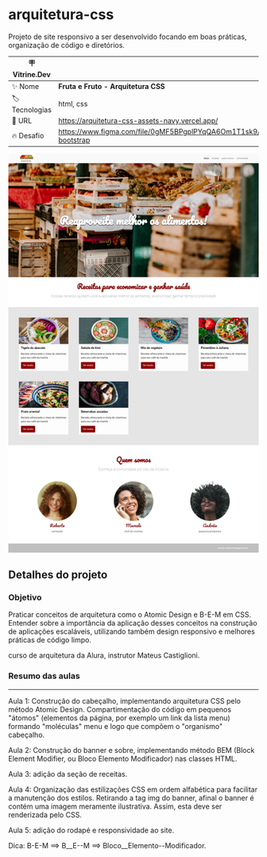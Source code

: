 # arquitetura-css

Projeto de site responsivo a ser desenvolvido focando em boas práticas, organização de código e diretórios.

| :placard: Vitrine.Dev |     |
| -------------  | --- |
| :sparkles: Nome        | **Fruta e Fruto - Arquitetura CSS**
| :label: Tecnologias | html, css
| :rocket: URL         | https://arquitetura-css-assets-navy.vercel.app/
| :fire: Desafio     | https://www.figma.com/file/0gMF5BPgplPYqQA6Om1T1sk9/alura-bootstrap

![](https://github.com/artenlf/arquitetura-css-assets/blob/main/assets/img/screenshots/01.jpeg#vitrinedev)

## Detalhes do projeto

### Objetivo

Praticar conceitos de arquitetura como o Atomic Design e B-E-M em CSS. Entender sobre a importância da aplicação desses conceitos na construção de aplicações escaláveis, utilizando também design responsivo e melhores práticas de código limpo.


curso de arquitetura da Alura, instrutor Mateus Castiglioni.

### Resumo das aulas
----------
Aula 1: Construção do cabeçalho, implementando arquitetura CSS pelo método Atomic Design. Compartimentação do código em pequenos "átomos" (elementos da página, por exemplo um link da lista menu) formando "moléculas" menu e logo que compõem o "organismo" cabeçalho.

Aula 2: Construção do banner e sobre, implementando método BEM (Block Element Modifier, ou Bloco Elemento Modificador) nas classes HTML.

Aula 3: adição da seção de receitas.

Aula 4: Organização das estilizações CSS em ordem alfabética para facilitar a manutenção dos estilos. Retirando a tag img do banner, afinal o banner é contém uma imagem meramente ilustrativa. Assim, esta deve ser renderizada pelo CSS.

Aula 5: adição do rodapé e responsividade ao site.

Dica: B-E-M ==> B__E--M ==> Bloco__Elemento--Modificador.
